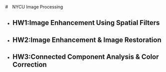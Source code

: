 #　NYCU Image Processing

* ## HW1:Image Enhancement Using Spatial Filters

* ## HW2:Image Enhancement & Image Restoration

* ## HW3:Connected Component Analysis & Color Correction

